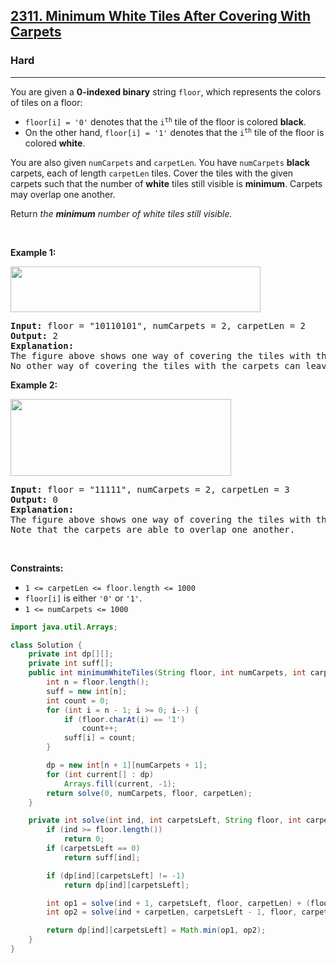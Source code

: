 <h2><a href="https://leetcode.com/problems/minimum-white-tiles-after-covering-with-carpets">2311. Minimum White Tiles After Covering With Carpets</a></h2><h3>Hard</h3><hr><p>You are given a <strong>0-indexed binary</strong> string <code>floor</code>, which represents the colors of tiles on a floor:</p>

<ul>
	<li><code>floor[i] = &#39;0&#39;</code> denotes that the <code>i<sup>th</sup></code> tile of the floor is colored <strong>black</strong>.</li>
	<li>On the other hand, <code>floor[i] = &#39;1&#39;</code> denotes that the <code>i<sup>th</sup></code> tile of the floor is colored <strong>white</strong>.</li>
</ul>

<p>You are also given <code>numCarpets</code> and <code>carpetLen</code>. You have <code>numCarpets</code> <strong>black</strong> carpets, each of length <code>carpetLen</code> tiles. Cover the tiles with the given carpets such that the number of <strong>white</strong> tiles still visible is <strong>minimum</strong>. Carpets may overlap one another.</p>

<p>Return <em>the <strong>minimum</strong> number of white tiles still visible.</em></p>

<p>&nbsp;</p>
<p><strong class="example">Example 1:</strong></p>
<img alt="" src="https://assets.leetcode.com/uploads/2022/02/10/ex1-1.png" style="width: 400px; height: 73px;" />
<pre>
<strong>Input:</strong> floor = &quot;10110101&quot;, numCarpets = 2, carpetLen = 2
<strong>Output:</strong> 2
<strong>Explanation:</strong> 
The figure above shows one way of covering the tiles with the carpets such that only 2 white tiles are visible.
No other way of covering the tiles with the carpets can leave less than 2 white tiles visible.
</pre>

<p><strong class="example">Example 2:</strong></p>
<img alt="" src="https://assets.leetcode.com/uploads/2022/02/10/ex2.png" style="width: 353px; height: 123px;" />
<pre>
<strong>Input:</strong> floor = &quot;11111&quot;, numCarpets = 2, carpetLen = 3
<strong>Output:</strong> 0
<strong>Explanation:</strong> 
The figure above shows one way of covering the tiles with the carpets such that no white tiles are visible.
Note that the carpets are able to overlap one another.
</pre>

<p>&nbsp;</p>
<p><strong>Constraints:</strong></p>

<ul>
	<li><code>1 &lt;= carpetLen &lt;= floor.length &lt;= 1000</code></li>
	<li><code>floor[i]</code> is either <code>&#39;0&#39;</code> or <code>&#39;1&#39;</code>.</li>
	<li><code>1 &lt;= numCarpets &lt;= 1000</code></li>
</ul>

```java
import java.util.Arrays;

class Solution {
    private int dp[][];
    private int suff[];
    public int minimumWhiteTiles(String floor, int numCarpets, int carpetLen) {
        int n = floor.length();
        suff = new int[n];
        int count = 0;
        for (int i = n - 1; i >= 0; i--) {
            if (floor.charAt(i) == '1')
                count++;
            suff[i] = count;
        }

        dp = new int[n + 1][numCarpets + 1];
        for (int current[] : dp)
            Arrays.fill(current, -1);
        return solve(0, numCarpets, floor, carpetLen);
    }

    private int solve(int ind, int carpetsLeft, String floor, int carpetLen) {
        if (ind >= floor.length())
            return 0;
        if (carpetsLeft == 0)
            return suff[ind];

        if (dp[ind][carpetsLeft] != -1)
            return dp[ind][carpetsLeft];

        int op1 = solve(ind + 1, carpetsLeft, floor, carpetLen) + (floor.charAt(ind) == '1' ? 1 : 0);
        int op2 = solve(ind + carpetLen, carpetsLeft - 1, floor, carpetLen);

        return dp[ind][carpetsLeft] = Math.min(op1, op2);
    }
}
```

